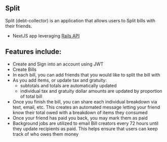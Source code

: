 ## Split

Split (debt-collector) is an application that allows users to Split bills with their friends.

* NextJS app leveraging [Rails API](https://github.com/jvelis94/debt-collector-api)


## Features include:

* Create and Sign into an account using JWT
* Create Bills
* In each bill, you can add friends that you would like to split the bill with
* As you add items, or update tax and gratuity: 
  * subtotals and totals are automatically updated
  * individual tax and gratuity dollar amounts are updated by proportion of total bill
* Once you finish the bill, you can share each individual breakdown via text, email, etc. This creates an automated message letting your friend know their total owed with a breakdown of items they consumed
* Once your friend has paid you back, you may mark them as paid
* Background jobs are utilized to email Bill creators every 72 hours until they update recipients as paid. This helps ensure that users can keep track of who owes them money
